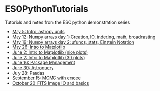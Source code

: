 ESOPythonTutorials
==================

Tutorials and notes from the ESO python demonstration series

 * [May 5: Intro, astropy units](http://eso-python.github.io/ESOPythonTutorials/ESOPythonDemoDay1.html)
 * [May 12: Numpy arrays day 1: Creation, IO, indexing, math, broadcasting](http://eso-python.github.io/ESOPythonTutorials/ESOPythonDemoDay2_numpyarrays_JulianTaylor.html)
 * [May 19: Numpy arrays day 2: ufuncs, stats, Einstein Notation](http://eso-python.github.io/ESOPythonTutorials/ESOPythonDemoDay3_numpyarrays_JulianTaylor.html)
 * [May 26: Intro to Matplotlib](http://eso-python.github.io/ESOPythonTutorials/ESOPythonDemoDay4_matplotlib_GergelyCsepany.html)
 * [June 2: Intro to Matplotlib (nice plots)](http://eso-python.github.io/ESOPythonTutorials/ESOPythonDemoDay5_matplotlib_BerndHusemann_part1.html)
 * [June 2: Intro to Matplotlib (3D plots)](http://eso-python.github.io/ESOPythonTutorials/ESOPythonDemoDay5_matplotlib_BerndHusemann_part2.html)
 * [June 16: Package Management](http://eso-python.github.io/ESOPythonTutorials/ESOPythonDemoDay6_PackageManagement.html)
 * [June 30: Astroquery](http://eso-python.github.io/ESOPythonTutorials/ESOPythonDemoDay7_Astroquery_ESO_Simbad_Vizier.html)
 * July 28: Pandas
 * [September 15: MCMC with emcee](http://eso-python.github.io/ESOPythonTutorials/ESOPythonDemoDay8_MCMC_with_emcee.html)
 * [October 20: FITS Image IO and basics](http://eso-python.github.io/ESOPythonTutorials/FITS-images.html)
